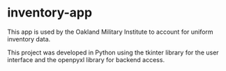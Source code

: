 # inventory-app

This app is used by the Oakland Military Institute to account for uniform inventory data.

This project was developed in Python using the tkinter library for the user interface and the openpyxl library for backend access.
